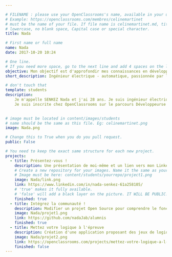 ```yaml
---

# FILENAME : please use your OpenClassrooms's name, available in your url.
# Example: https://openclassrooms.com/membres/celinemartinet
# must be the name of your file. If file name is celinemartinet.md, title is celinemartinet.
# lowercase, no blank space, Capital case or special character.
title: Nada

# First name or full name
name: Nada
date: 2017-10-20 10:24

# One line.
# If you need more space, go to the next line and add 4 spaces on the left, as in 'description'.
objective: Mon objectif est d'approfondir mes connaissances en développement spécifiquement en langage Java\JEE et décrocher à la suite un poste de développeuse.
short_description: Ingénieur électrique - automatique, passionnée par la programmation. J'ai décidé de me reconvertir vers le développement. 

# don't touch that
template: students
description:
    Je m'appelle SENKEZ Nada et j'ai 28 ans. Je suis ingénieur électrique automatique. 
    Je suis inscrite chez OpenClassrooms sur le parcours Développeurse d'Application Java spécialité J2EE.
    

# image must be located in content/images/students
# name should be the same as this file. Eg: celinemartinet.png
image: Nada.png

# Change this to True when you do you pull request.
public: False

# You need to keep the exact same structure for each new project.
projects:
  - title: Présentez-vous !
    description: Une présentation de moi-même et un lien vers mon LinkedIn.
    # Create a new repository for your images. Name it the same as your nickname and profile picture.
    # Image must be here: content/students/yourrepo/project1.png
    image: Nada/link.png
    link: https://www.linkedin.com/in/nada-senkez-61a258105/
    # 'true' makes it fully available.
    # 'false' will add a black layer on the picture. IT WILL BE PUBLIC!
    finished: true
  - title: Intégrez la communauté !
    description: Modifier un projet Open Source pour comprendre le fonctionnement de Git, de Github et des pull requests. 
    image: Nada/projet1.png
    link: https://github.com/nadaJab/alumnis
    finished: true
  - title: Mettez votre logique à l'épreuve
    description: Création d'une application proposant des jeux de logique.
    image: Nada/projet2.png
    link: https://openclassrooms.com/projects/mettez-votre-logique-a-l-epreuve
    finished: false
---
```

